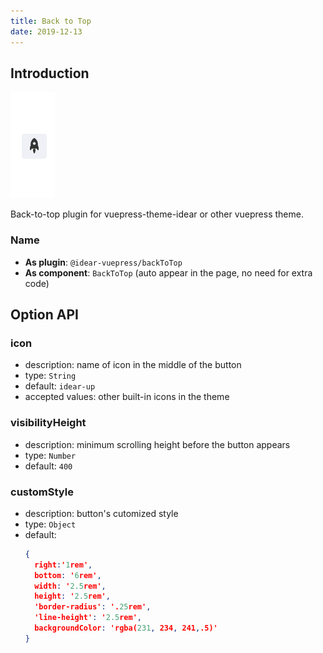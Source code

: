 ```yaml
---
title: Back to Top
date: 2019-12-13
---
```


## Introduction

![demo.png](./images/backToTop.png)

Back-to-top plugin for vuepress-theme-idear or other vuepress theme.

### Name

- **As plugin**: `@idear-vuepress/backToTop`
- **As component**: `BackToTop` (auto appear in the page, no need for extra code)

## Option API

### icon

- description: name of icon in the middle of the button
- type: `String`
- default: `idear-up`
- accepted values: other built-in icons in the theme

### visibilityHeight

- description: minimum scrolling height before the button appears
- type: `Number`
- default: `400`

### customStyle

- description: button's cutomized style
- type: `Object`
- default:
  ```json
  {
    right:'1rem',
    bottom: '6rem',
    width: '2.5rem',
    height: '2.5rem',
    'border-radius': '.25rem',
    'line-height': '2.5rem',
    backgroundColor: 'rgba(231, 234, 241,.5)'
  }
  ```